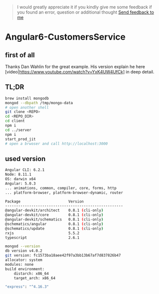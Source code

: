 <!-- markdownlint-disable MD041 -->
> I would greatly appreciate it if you kindly give me some feedback if you found an error, question or additional thought
> [Send feedback to me](mailto:feedback@mathias-stadler.de)
<!-- markdownlint-enable MD041 -->

# Angular6-CustomersService

## first of all

 Thanks Dan Wahlin for the great example. His version  explain he here [video|https://www.youtube.com/watch?v=YxK4UW4UfCk] in deep detail.

## TL;DR

```bash
brew install mongodb
mongod --dbpath /tmp/mongo-data
# open another shell
git clone <REPO>
cd <REPO_DIR>
cd client
npm i
cd ../server
npm i
start_prod_jit
# open a brwoser and call http://localhost:3000
```



## used version

```bash
Angular CLI: 6.2.1
Node: 8.11.1
OS: darwin x64
Angular: 5.0.3
... animations, common, compiler, core, forms, http
... platform-browser, platform-browser-dynamic, router

Package                      Version
------------------------------------------------------
@angular-devkit/architect    0.8.1 (cli-only)
@angular-devkit/core         0.8.1 (cli-only)
@angular-devkit/schematics   0.8.1 (cli-only)
@schematics/angular          0.8.1 (cli-only)
@schematics/update           0.8.1 (cli-only)
rxjs                         5.5.2
typescript                   2.6.1

mongod --version
db version v4.0.2
git version: fc1573ba18aee42f97a3bb13b67af7d837826b47
allocator: system
modules: none
build environment:
    distarch: x86_64
    target_arch: x86_64

"express": "^4.16.3"

```